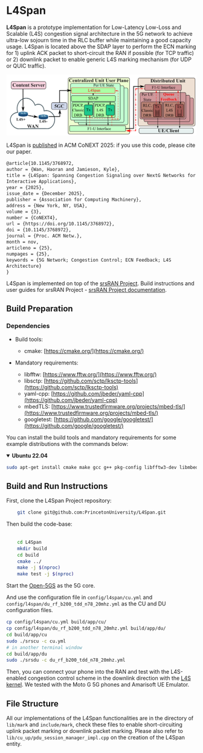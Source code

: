 # L4Span

**L4Span** is a prototype implementation for Low-Latency Low-Loss and Scalable (L4S) congestion signal architecture in the 5G network to achieve ultra-low sojourn time in the RLC buffer while maintaining a good capacity usage. L4Span is located above the SDAP layer to perform the ECN marking for 1) uplink ACK packet to short-circuit the RAN if possible (for TCP traffic) or 2) downlink packet to enable generic L4S marking mechanism (for UDP or QUIC traffic).

![l4span](figures/l4span.png "L4Span system overview")

L4Span is [published](https://doi.org/10.1145/3768972) in ACM CoNEXT 2025: if you use this code, please cite our paper.

```
@article{10.1145/3768972,
author = {Wan, Haoran and Jamieson, Kyle},
title = {L4Span: Spanning Congestion Signaling over NextG Networks for Interactive Applications},
year = {2025},
issue_date = {December 2025},
publisher = {Association for Computing Machinery},
address = {New York, NY, USA},
volume = {3},
number = {CoNEXT4},
url = {https://doi.org/10.1145/3768972},
doi = {10.1145/3768972},
journal = {Proc. ACM Netw.},
month = nov,
articleno = {25},
numpages = {25},
keywords = {5G Network; Congestion Control; ECN Feedback; L4S Architecture}
}
```

L4Span is implemented on top of the [srsRAN Project](https://www.srsran.com/). Build instructions and user guides for srsRAN Project - [srsRAN Project documentation](https://docs.srsran.com/projects/project).

Build Preparation
-----------------

### Dependencies

* Build tools:

  * cmake:               [https://cmake.org/](https://cmake.org/)
* Mandatory requirements:

  * libfftw:             [https://www.fftw.org/](https://www.fftw.org/)
  * libsctp:             [https://github.com/sctp/lksctp-tools](https://github.com/sctp/lksctp-tools)
  * yaml-cpp:            [https://github.com/jbeder/yaml-cpp](https://github.com/jbeder/yaml-cpp)
  * mbedTLS:             [https://www.trustedfirmware.org/projects/mbed-tls/](https://www.trustedfirmware.org/projects/mbed-tls/)
  * googletest:          [https://github.com/google/googletest/](https://github.com/google/googletest/)

You can install the build tools and mandatory requirements for some example distributions with the commands below:

<details open>
<summary><strong>Ubuntu 22.04</strong></summary>

```bash
sudo apt-get install cmake make gcc g++ pkg-config libfftw3-dev libmbedtls-dev libsctp-dev libyaml-cpp-dev libgtest-dev
```

Build and Run Instructions
--------------------------

First, clone the L4Span Project repository:

```bash
    git clone git@github.com:PrincetonUniversity/L4Span.git
```

Then build the code-base:

```bash

    cd L4Span
    mkdir build
    cd build
    cmake ../ 
    make -j $(nproc)
    make test -j $(nproc)
```

Start the [Open-5GS](https://open5gs.org/open5gs/docs/guide/01-quickstart/) as the 5G core. 

And use the configuration file in `config/l4span/cu.yml` and `config/l4span/du_rf_b200_tdd_n78_20mhz.yml` as the CU and DU configuration files.

```bash
cp config/l4span/cu.yml build/app/cu/
cp config/l4span/du_rf_b200_tdd_n78_20mhz.yml build/app/du/
cd build/app/cu
sudo ./srscu -c cu.yml
# in another terminal window
cd build/app/du
sudo ./srsdu -c du_rf_b200_tdd_n78_20mhz.yml
```

Then, you can connect your phone into the RAN and test with the L4S-enabled congestion control scheme in the downlink direction with the [L4S kernel](https://github.com/L4STeam/linux). We tested with the Moto G 5G phones and Amarisoft UE Emulator.

## File Structure

All our implementations of the L4Span functionalities are in the directory of `lib/mark` and `include/mark`, check these files to enable short-circuiting uplink packet marking or downlink packet marking. Please also refer to `lib/cu_up/pdu_session_manager_impl.cpp` on the creation of the L4Span entity.

